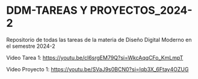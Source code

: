 # DDM-TAREAS Y PROYECTOS_2024-2
Repositorio de todas las tareas de la materia de Diseño Digital Moderno en el semestre 2024-2

Video Tarea 1:
https://youtu.be/cl6srgEM79Q?si=WkcAqqCFo_KmLmpT



Video Proyecto 1:
https://youtu.be/SVaJ9s0BCN0?si=Iqb3X_6Ftay4OZUG
